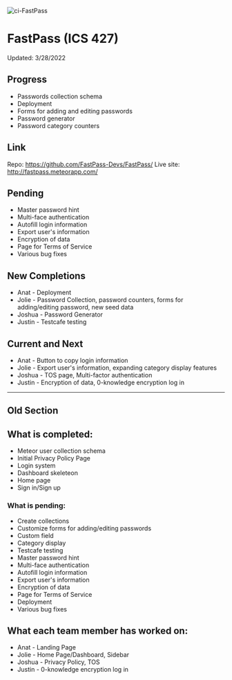 ![ci-FastPass](https://github.com/FastPass-Devs/FastPass/actions/workflows/ci.yml/badge.svg)

# FastPass (ICS 427)

Updated: 3/28/2022

## Progress
* Passwords collection schema
* Deployment
* Forms for adding and editing passwords
* Password generator
* Password category counters

## Link
Repo: https://github.com/FastPass-Devs/FastPass/
Live site: http://fastpass.meteorapp.com/

## Pending
* Master password hint
* Multi-face authentication
* Autofill login information
* Export user's information
* Encryption of data
* Page for Terms of Service
* Various bug fixes

## New Completions
* Anat - Deployment
* Jolie - Password Collection, password counters, forms for adding/editing password, new seed data
* Joshua - Password Generator
* Justin - Testcafe testing

## Current and Next
* Anat - Button to copy login information
* Jolie - Export user's information, expanding category display features
* Joshua - TOS page, Multi-factor authentication
* Justin - Encryption of data, 0-knowledge encryption log in

___
## Old Section

## What is completed:
* Meteor user collection schema
* Initial Privacy Policy Page
* Login system
* Dashboard skeleteon
* Home page
* Sign in/Sign up 

### What is pending:
* Create collections
* Customize forms for adding/editing passwords
* Custom field
* Category display
* Testcafe testing
* Master password hint
* Multi-face authentication
* Autofill login information
* Export user's information
* Encryption of data
* Page for Terms of Service
* Deployment
* Various bug fixes

## What each team member has worked on:
* Anat - Landing Page
* Jolie - Home Page/Dashboard, Sidebar
* Joshua - Privacy Policy, TOS
* Justin - 0-knowledge encryption log in


